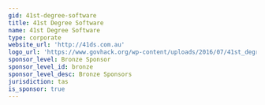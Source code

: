 ```yaml
---
gid: 41st-degree-software
title: 41st Degree Software
name: 41st Degree Software
type: corporate
website_url: 'http://41ds.com.au'
logo_url: 'https://www.govhack.org/wp-content/uploads/2016/07/41st_degree_software.png'
sponsor_level: Bronze Sponsor
sponsor_level_id: bronze
sponsor_level_desc: Bronze Sponsors
jurisdiction: tas
is_sponsor: true
---
```

